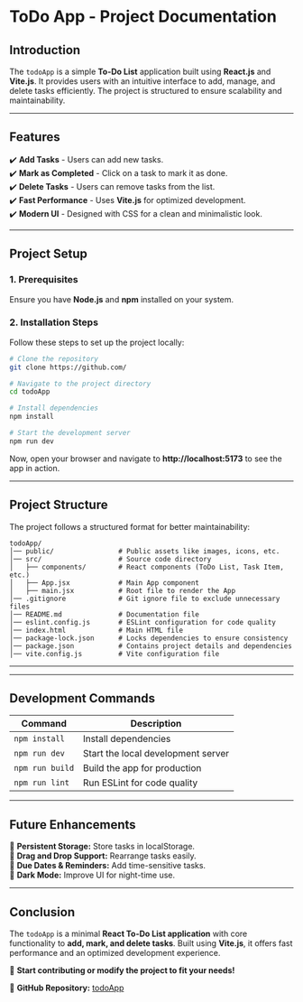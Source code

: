 # **ToDo App - Project Documentation**

## **Introduction**  
The `todoApp` is a simple **To-Do List** application built using **React.js** and **Vite.js**. It provides users with an intuitive interface to add, manage, and delete tasks efficiently. The project is structured to ensure scalability and maintainability.  

---

## **Features**  
✔️ **Add Tasks** - Users can add new tasks.  
✔️ **Mark as Completed** - Click on a task to mark it as done.  
✔️ **Delete Tasks** - Users can remove tasks from the list.  
✔️ **Fast Performance** - Uses **Vite.js** for optimized development.  
✔️ **Modern UI** - Designed with CSS for a clean and minimalistic look.  

---

## **Project Setup**  
### **1. Prerequisites**  
Ensure you have **Node.js** and **npm** installed on your system.  

### **2. Installation Steps**  
Follow these steps to set up the project locally:

```bash
# Clone the repository
git clone https://github.com/

# Navigate to the project directory
cd todoApp

# Install dependencies
npm install

# Start the development server
npm run dev
```
Now, open your browser and navigate to **http://localhost:5173** to see the app in action.  

---

## **Project Structure**  
The project follows a structured format for better maintainability:

```
todoApp/
│── public/                # Public assets like images, icons, etc.
│── src/                   # Source code directory
│   ├── components/        # React components (ToDo List, Task Item, etc.)
│   ├── App.jsx            # Main App component
│   ├── main.jsx           # Root file to render the App
│── .gitignore             # Git ignore file to exclude unnecessary files
│── README.md              # Documentation file
│── eslint.config.js       # ESLint configuration for code quality
│── index.html             # Main HTML file
│── package-lock.json      # Locks dependencies to ensure consistency
│── package.json           # Contains project details and dependencies
│── vite.config.js         # Vite configuration file
```

---


---

## **Development Commands**  
| Command | Description |
|---------|-------------|
| `npm install` | Install dependencies |
| `npm run dev` | Start the local development server |
| `npm run build` | Build the app for production |
| `npm run lint` | Run ESLint for code quality |

---

## **Future Enhancements**  
🔹 **Persistent Storage:** Store tasks in localStorage.  
🔹 **Drag and Drop Support:** Rearrange tasks easily.  
🔹 **Due Dates & Reminders:** Add time-sensitive tasks.  
🔹 **Dark Mode:** Improve UI for night-time use.  

---

## **Conclusion**  
The `todoApp` is a minimal **React To-Do List application** with core functionality to **add, mark, and delete tasks**. Built using **Vite.js**, it offers fast performance and an optimized development experience.

🚀 **Start contributing or modify the project to fit your needs!**  

🔗 **GitHub Repository:** [todoApp](https://github.com/3885M/)


